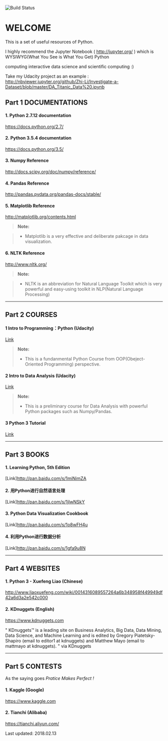 ![Build Status](https://travis-ci.org/benhamner/Metrics.png)

WELCOME
===================


This is a set of useful resources of Python. 

I highly recommend the Jupyter Notebook ( http://jupyter.org/ ) which is WYSIWYG(What You See is What You Get) Python 

computing interactive data science and scientific computing :)

Take my Udacity project as an example : http://nbviewer.jupyter.org/github/Zhi-Li/Investigate-a-Dataset/blob/master/DA_Titanic_Data%20.ipynb

Part 1 DOCUMENTATIONS
-------------

#### 1. Python 2.7.12 documentation 

https://docs.python.org/2.7/

#### 2. Python 3.5.4 documentation 

https://docs.python.org/3.5/

#### 3. Numpy Reference

http://docs.scipy.org/doc/numpy/reference/

#### 4. Pandas Reference

http://pandas.pydata.org/pandas-docs/stable/

#### 5. Matplotlib Reference

http://matplotlib.org/contents.html

> **Note:**

> - Matplotlib is a very effective and deliberate pakcage in data visualization. 

#### 6. NLTK Reference

http://www.nltk.org/

> **Note:**

> - NLTK is an abbreviation for Natural Language Toolkit which is very powerful and easy-using toolkit in NLP(Natural Language Processing)

----------


Part 2 COURSES
-------------------

#### 1 Intro to Programming：Python (Udacity)
[Link][1]

> **Note:**
> - This is a fundanmental Python Course from OOP(Obeject-Oriented Programming) perspective.

#### 2 Intro to Data Analysis (Udacity)

[Link][2]

> **Note:**
> - This is a preliminary course for Data Analysis with powerful Python packages such as Numpy/Pandas.

#### 3 Python 3 Tutorial
[Link][3]

----------


Part 3 BOOKS
-------------

#### 1. Learning Python, 5th Edition

[Link]http://pan.baidu.com/s/1miNimZA

#### 2. 用Python进行自然语言处理

[Link]http://pan.baidu.com/s/1jIwNSkY

#### 3. Python Data Visualization Cookbook

[Link]http://pan.baidu.com/s/1o8wFH4u

#### 4. 利用Python进行数据分析

[Link]http://pan.baidu.com/s/1gfa9u8N

----------


Part 4 WEBSITES
-------------

#### 1. Python 3 - Xuefeng Liao (Chinese)

http://www.liaoxuefeng.com/wiki/0014316089557264a6b348958f449949df42a6d3a2e542c000

#### 2. KDnuggets (English)

https://www.kdnuggets.com

" KDnuggets™ is a leading site on Business Analytics, Big Data, Data Mining, Data Science, and Machine Learning and is edited by Gregory Piatetsky-Shapiro (email to editor1 at kdnuggets) and Matthew Mayo (email to mattmayo at kdnuggets). " via KDnuggets

----------


  [1]: https://cn.udacity.com/course/programming-foundations-with-python--ud036/
  [2]: https://cn.udacity.com/course/intro-to-data-analysis--ud170
  [3]: http://pan.baidu.com/s/1i4MYigt


Part 5 CONTESTS
-------------

As the saying goes *Pratice Makes Perfect !*

#### 1. Kaggle (Google)

https://www.kaggle.com

#### 2. Tianchi (Alibaba)

https://tianchi.aliyun.com/

Last updated: 2018.02.13
